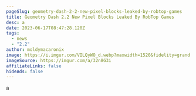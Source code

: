 ```yaml
---
pageSlug: geometry-dash-2-2-new-pixel-blocks-leaked-by-robtop-games
title: Geometry Dash 2.2 New Pixel Blocks Leaked By RobTop Games
desc: a
date: 2023-06-17T08:47:28.120Z
tags:
  - news
  - "2.2"
author: moldymacaronix
image: https://i.imgur.com/VILQyWO_d.webp?maxwidth=1520&fidelity=grand
imageSource: https://imgur.com/a/32n8G3i
affiliateLinks: false
hideAds: false
---
```

a